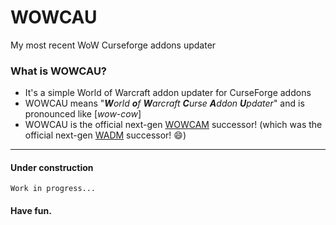 # WOWCAU
My most recent WoW Curseforge addons updater

### What is WOWCAU?
- It's a simple World of Warcraft addon updater for CurseForge addons
- WOWCAU means "_**W**orld **o**f **W**arcraft **C**urse **A**ddon **U**pdater_" and is pronounced like \[_wow-cow_\]
- WOWCAU is the official next-gen [WOWCAM](https://github.com/MBODM/WOWCAM) successor! (which was the official next-gen [WADM](https://github.com/MBODM/WADM) successor! 😄)

---

#### Under construction

`Work in progress...`

#### Have fun.
